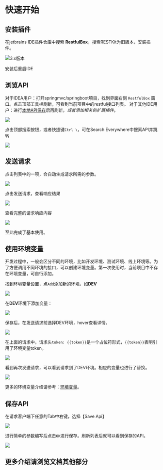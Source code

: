 # 快速开始

## 安装插件
在jetbrains IDE插件仓库中搜索 **RestfulBox**，搜索RESTKit为旧版本，安装插件。

![3.x版本](vx_images/322855618248793.png)

安装后重启IDE

## 浏览API

对于IDEA用户：打开springmvc/springboot项目，找到界面右侧 `RestfulBox` 窗口。点击顶部工具栏刷新，可看到当前项目中的restful接口列表。
对于其他IDE用户：进行[本地API保存](#Ioj2S)后再刷新，*或者添加相关的扩展插件*。

![](vx_images/85864714230817.png)

点击顶部搜索按钮，或者快捷键`Ctrl \`，可在Search Everywhere中搜索API并跳转

![](vx_images/241554714233321.png)

## 发送请求

点击列表中的一项，会自动生成请求所需的参数。

![](vx_images/360584714242268.png)

点击发送请求，查看响应结果

![](vx_images/458664714235153.png)

查看完整的请求响应内容

![](vx_images/590184714235762.png)

至此完成了基本使用。

## 使用环境变量

开发过程中，一般会区分不同的环境，比如开发环境、测试环境、线上环境等。为了方便调用不同环境的接口，可以创建环境变量。第一次使用时，当前项目中不存在环境变量，可自行添加。

找到环境变量设置，点`Add`添加新的环境，如**DEV**

![](vx_images/109704814262717.png)

在**DEV**环境下添加变量：

![](vx_images/216104814244930.png)

保存后，在发送请求前选择DEV环境，hover查看详情。

![](vx_images/308424814234228.png)

在上面的请求中，请求头`token: {{token}}`是一个占位符形式，`{{token}}`表明引用了环境变量token。

![](vx_images/433874814230479.png)

看到再次发送请求，可以看到请求到了DEV环境。相应的变量也进行了替换。

![](vx_images/531464814230618.png)

更多的环境变量介绍请参考：[环境变量](../核心功能/环境变量.md)。

## 保存API

在请求客户端下任意的Tab中右键，选择【Save Api】

![](vx_images/31454914242708.png)

进行简单的参数编写后点击`OK`进行保存。刷新列表后就可以看到保存的API。

![](vx_images/124584914247747.png)

## 更多介绍请浏览文档其他部分
